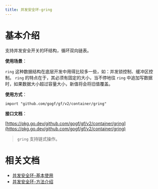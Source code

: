 ```yaml
---
title: 并发安全环-gring
---
```


# 基本介绍

支持并发安全开关的环结构，循环双向链表。

**使用场景**：

`ring` 这种数据结构在底层开发中用得比较多一些，如：并发锁控制、缓冲区控制。 `ring` 的特点在于，其必须有固定的大小，当不停地往 `ring` 中追加写数据时，如果数据大小超过容量大小，新值将会将旧值覆盖。

**使用方式**：

```
import "github.com/gogf/gf/v2/container/gring"
```

**接口文档**：

[https://pkg.go.dev/github.com/gogf/gf/v2/container/gring](https://pkg.go.dev/github.com/gogf/gf/v2/container/gring)

> `gring` 支持链式操作。

# 相关文档

- [并发安全环-基本使用](/docs/组件列表/数据结构/并发安全环-gring/并发安全环-基本使用)
- [并发安全环-方法介绍](/docs/组件列表/数据结构/并发安全环-gring/并发安全环-方法介绍)